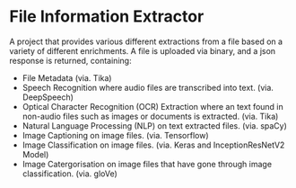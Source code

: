 # File Information Extractor
A project that provides various different extractions from a file based on a variety of different enrichments.
A file is uploaded via binary, and a json response is returned, containing:
- File Metadata (via. Tika)
- Speech Recognition where audio files are transcribed into text. (via. DeepSpeech)
- Optical Character Recognition (OCR) Extraction where an text found in non-audio files such as images or documents is extracted. (via. Tika)
- Natural Language Processing (NLP) on text extracted files. (via. spaCy)
- Image Captioning on image files. (via. Tensorflow)
- Image Classification on image files. (via. Keras and InceptionResNetV2 Model)
- Image Catergorisation on image files that have gone through image classification. (via. gloVe)
